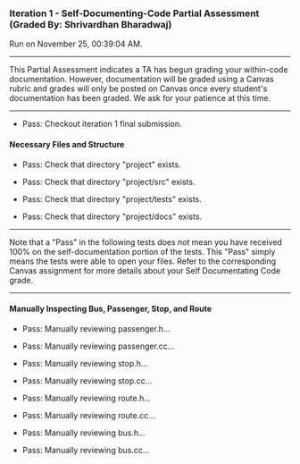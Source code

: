 ### Iteration 1 - Self-Documenting-Code Partial Assessment (Graded By: Shrivardhan Bharadwaj)

Run on November 25, 00:39:04 AM.

<hr>

This Partial Assessment indicates a TA has begun grading your within-code documentation. However, documentation will be graded using a Canvas rubric and grades will only be posted on Canvas once every student's documentation has been graded. We ask for your patience at this time.

<hr>

+ Pass: Checkout iteration 1 final submission.




#### Necessary Files and Structure

+ Pass: Check that directory "project" exists.

+ Pass: Check that directory "project/src" exists.

+ Pass: Check that directory "project/tests" exists.

+ Pass: Check that directory "project/docs" exists.

<hr>

Note that a "Pass" in the following tests does _not_ mean you have received 100% on the self-documentation portion of the tests. This "Pass" simply means the tests were able to open your files. Refer to the corresponding Canvas assignment for more details about your Self Documentating Code grade.

<hr>


#### Manually Inspecting Bus, Passenger, Stop, and Route

+ Pass: Manually reviewing passenger.h...

    

+ Pass: Manually reviewing passenger.cc...

    

+ Pass: Manually reviewing stop.h...

    

+ Pass: Manually reviewing stop.cc...

    

+ Pass: Manually reviewing route.h...

    

+ Pass: Manually reviewing route.cc...

    

+ Pass: Manually reviewing bus.h...

    

+ Pass: Manually reviewing bus.cc...

    

